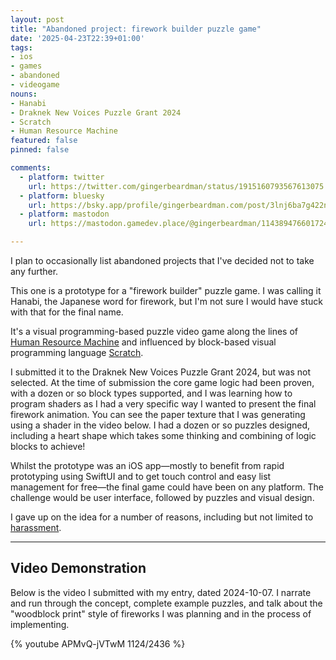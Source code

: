 ```yaml
---
layout: post
title: "Abandoned project: firework builder puzzle game"
date: '2025-04-23T22:39+01:00'
tags:
- ios
- games
- abandoned
- videogame
nouns:
- Hanabi
- Draknek New Voices Puzzle Grant 2024
- Scratch
- Human Resource Machine
featured: false
pinned: false

comments:
  - platform: twitter
    url: https://twitter.com/gingerbeardman/status/1915160793567613075
  - platform: bluesky
    url: https://bsky.app/profile/gingerbeardman.com/post/3lnj6ba7g422n
  - platform: mastodon
    url: https://mastodon.gamedev.place/@gingerbeardman/114389476601724866

---
```


I plan to occasionally list abandoned projects that I've decided not to take any further.

This one is a prototype for a "firework builder" puzzle game. I was calling it Hanabi, the Japanese word for firework, but I'm not sure I would have stuck with that for the final name.

It's a visual programming-based puzzle video game along the lines of [Human Resource Machine](https://en.wikipedia.org/wiki/Human_Resource_Machine) and influenced by block-based visual programming language [Scratch](https://en.wikipedia.org/wiki/Scratch_(programming_language)).

I submitted it to the Draknek New Voices Puzzle Grant 2024, but was not selected. At the time of submission the core game logic had been proven, with a dozen or so block types supported, and I was learning how to program shaders as I had a very specific way I wanted to present the final firework animation. You can see the paper texture that I was generating using a shader in the video below. I had a dozen or so puzzles designed, including a heart shape which takes some thinking and combining of logic blocks to achieve!

Whilst the prototype was an iOS app—mostly to benefit from rapid prototyping using SwiftUI and to get touch control and easy list management for free—the final game could have been on any platform. The challenge would be user interface, followed by puzzles and visual design.

I gave up on the idea for a number of reasons, including but not limited to [harassment](/2025/04/15/when-playdate-stopped-being-fun/).

----

## Video Demonstration

Below is the video I submitted with my entry, dated 2024-10-07. I narrate and run through the concept, complete example puzzles, and talk about the "woodblock print" style of fireworks I was planning and in the process of implementing.

{% youtube APMvQ-jVTwM 1124/2436 %}